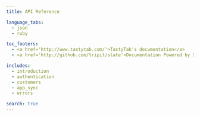 ```yaml
---
title: API Reference

language_tabs:
  - json
  - ruby

toc_footers:
  - <a href='http://www.tastytab.com/'>TastyTab's documentation</a>
  - <a href='http://github.com/tripit/slate'>Documentation Powered by Slate</a>

includes:
  - introduction
  - authentication
  - customers
  - app_sync
  - errors

search: true
---
```



